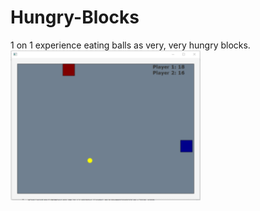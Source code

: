 # Hungry-Blocks
1 on 1 experience eating balls as very, very hungry blocks. 
![alt text](https://github.com/Timmy1103/Hungry-Blocks/blob/main/Screenshot%202021-05-10%20160008.png)
